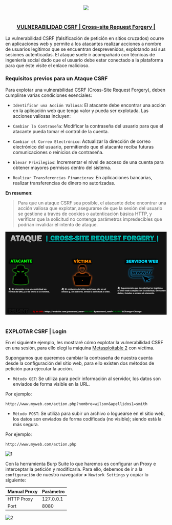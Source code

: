 <p align="center">
  <a href="https://github.com/DenverCoder1/readme-typing-svg"><img src="https://readme-typing-svg.herokuapp.com?font=Fira+Code&pause=1000&color=D1F700&width=405&lines=Explotar+vulnerabilidad+CSRF"></a>
</p>

<h1 align="center"></h1>

<h3 align="center"><ins>VULNERABILIDAD CSRF | Cross-site Request Forgery |</ins></h3>

La vulnerabilidad CSRF (falsificación de petición en sitios cruzados) ocurre en aplicaciones web y permite a los atacantes realizar acciones a nombre de usuarios legítimos que se encuentran desprevenidos, explotando así sus sesiones autenticadas. El ataque suele ir acompañado con técnicas de ingeniería social dado que el usuario debe estar conectado a la plataforma para que éste visite el enlace malicioso.

### Requisitos previos para un Ataque CSRF
Para explotar una vulnerabilidad CSRF (Cross-Site Request Forgery), deben cumplirse varias condiciones esenciales:

- `Identificar una Acción Valiosa`: El atacante debe encontrar una acción en la aplicación web que tenga valor y pueda ser explotada.
Las acciones valiosas incluyen:

- `Cambiar la Contraseña`: Modificar la contraseña del usuario para que el atacante pueda tomar el control de la cuenta.

- `Cambiar el Correo Electrónico`: Actualizar la dirección de correo electrónico del usuario, permitiendo que el atacante reciba futuras comunicaciones o reinicios de contraseña.

- `Elevar Privilegios`: Incrementar el nivel de acceso de una cuenta para obtener mayores permisos dentro del sistema.

-  `Realizar Transferencias Financieras`: En aplicaciones bancarias, realizar transferencias de dinero no autorizadas.

**En resumen:**

> Para que un ataque CSRF sea posible, el atacante debe encontrar una acción valiosa que explotar, asegurarse de que la sesión del usuario se gestione a través de cookies o autenticación básica HTTP, y verificar que la solicitud no contenga parámetros impredecibles que podrían invalidar el intento de ataque.

<p align="center">
  <img src="https://github.com/R3LI4NT/articulos/blob/main/Pentesting/WEB/img/ataqueCSRF.png">
</p>

<h1 align="center"></h1>

### EXPLOTAR CSRF | Login
En el siguiente ejemplo, les mostraré cómo explotar la vulnerabilidad CSRF en una sesión, para ello elegí la máquina <a href="https://github.com/R3LI4NT/ctf-retos/blob/main/1-%20Maquinas-Easy/Metasploitable_2.md">Metasploitable 2</a> con víctima.

Supongamos que queremos cambiar la contraseña de nuestra cuenta desde la configuración del sitio web, para ello existen dos métodos de petición para ejecutar la acción.

- `Método GET`: Se utiliza para pedir información al servidor, los datos son enviados de forma visible en la URL.

Por ejemplo:
```
http://www.myweb.com/action.php?nombre=wilson&apellidos1=smith
```

- `Método POST`: Se utiliza para subir un archivo o loguearse en el sitio web, los datos son enviados de forma codificada (no visible); siendo está la más segura.

Por ejemplo:
```
http://www.myweb.com/action.php
```

![1](https://github.com/R3LI4NT/articulos/assets/75953873/cb94e897-6175-46db-b9c8-0a7519fae0b7)

Con la herramienta Burp Suite lo que haremos es configurar un Proxy e interceptar la petición y modificarla. Para ello, debemos de ir a la `configuración` de nuestro navegador **>** `Newtork Settings` y copiar lo siguiente:

| Manual Proxy | Parámetro |
| ------------- | ------------- |
| HTTP Proxy | 127.0.0.1  |
| Port  | 8080 |

![2](https://github.com/R3LI4NT/articulos/assets/75953873/3e971371-726f-48c8-a793-bd5ef075f9c9)
